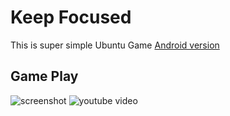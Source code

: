Keep Focused
=======

This is super simple Ubuntu Game [Android version](https://play.google.com/store/apps/details?id=com.andreapivetta.keepfocused)


Game Play
--------------
![screenshot](http://s2.postimg.org/xd2oejkmx/Selezione_003.png)
![youtube video](https://www.youtube.com/watch?v=IsWQes6kyKY)

